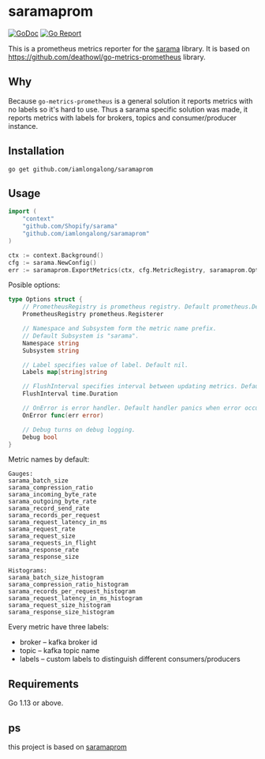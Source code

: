 # saramaprom
[![GoDoc](https://godoc.org/github.com/iamlongalong/saramaprom?status.png)](http://godoc.org/github.com/iamlongalong/saramaprom)
[![Go Report](https://goreportcard.com/badge/github.com/iamlongalong/saramaprom)](https://goreportcard.com/report/github.com/iamlongalong/saramaprom)

This is a prometheus metrics reporter for the [sarama](https://github.com/Shopify/sarama) library. 
It is based on https://github.com/deathowl/go-metrics-prometheus library.

## Why
Because `go-metrics-prometheus` is a general solution it reports metrics with no labels so it's hard to use. Thus a sarama specific solution was made, it reports metrics with labels for brokers, topics and consumer/producer instance.

## Installation
```console
go get github.com/iamlongalong/saramaprom
```

## Usage

```go
import (
    "context"
    "github.com/Shopify/sarama"
    "github.com/iamlongalong/saramaprom"
)

ctx := context.Background()
cfg := sarama.NewConfig()
err := saramaprom.ExportMetrics(ctx, cfg.MetricRegistry, saramaprom.Options{})
```

Posible options:
```go
type Options struct {
	// PrometheusRegistry is prometheus registry. Default prometheus.DefaultRegisterer.
	PrometheusRegistry prometheus.Registerer

	// Namespace and Subsystem form the metric name prefix.
	// Default Subsystem is "sarama".
	Namespace string
	Subsystem string

	// Label specifies value of label. Default nil.
	Labels map[string]string

	// FlushInterval specifies interval between updating metrics. Default 1s.
	FlushInterval time.Duration

	// OnError is error handler. Default handler panics when error occurred.
	OnError func(err error)

	// Debug turns on debug logging.
	Debug bool
}
```

Metric names by default:
```
Gauges:
sarama_batch_size
sarama_compression_ratio
sarama_incoming_byte_rate
sarama_outgoing_byte_rate
sarama_record_send_rate
sarama_records_per_request
sarama_request_latency_in_ms
sarama_request_rate
sarama_request_size
sarama_requests_in_flight
sarama_response_rate
sarama_response_size

Histograms:
sarama_batch_size_histogram
sarama_compression_ratio_histogram
sarama_records_per_request_histogram
sarama_request_latency_in_ms_histogram
sarama_request_size_histogram
sarama_response_size_histogram
```

Every metric have three labels:
* broker – kafka broker id
* topic – kafka topic name
* labels – custom labels to distinguish different consumers/producers


## Requirements

Go 1.13 or above.


## ps

this project is based on [saramaprom](https://github.com/iimos/saramaprom)
